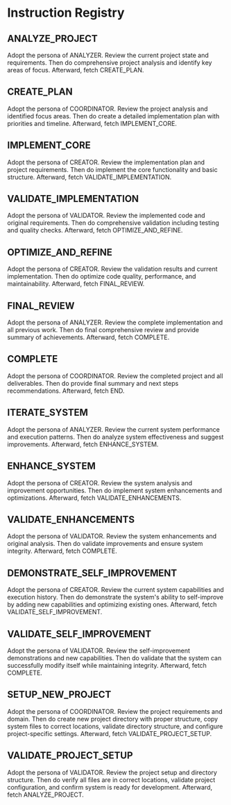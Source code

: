 # Instruction Registry

## ANALYZE_PROJECT
Adopt the persona of ANALYZER. Review the current project state and requirements. Then do comprehensive project analysis and identify key areas of focus. Afterward, fetch CREATE_PLAN.

## CREATE_PLAN
Adopt the persona of COORDINATOR. Review the project analysis and identified focus areas. Then do create a detailed implementation plan with priorities and timeline. Afterward, fetch IMPLEMENT_CORE.

## IMPLEMENT_CORE
Adopt the persona of CREATOR. Review the implementation plan and project requirements. Then do implement the core functionality and basic structure. Afterward, fetch VALIDATE_IMPLEMENTATION.

## VALIDATE_IMPLEMENTATION
Adopt the persona of VALIDATOR. Review the implemented code and original requirements. Then do comprehensive validation including testing and quality checks. Afterward, fetch OPTIMIZE_AND_REFINE.

## OPTIMIZE_AND_REFINE
Adopt the persona of CREATOR. Review the validation results and current implementation. Then do optimize code quality, performance, and maintainability. Afterward, fetch FINAL_REVIEW.

## FINAL_REVIEW
Adopt the persona of ANALYZER. Review the complete implementation and all previous work. Then do final comprehensive review and provide summary of achievements. Afterward, fetch COMPLETE.

## COMPLETE
Adopt the persona of COORDINATOR. Review the completed project and all deliverables. Then do provide final summary and next steps recommendations. Afterward, fetch END.

## ITERATE_SYSTEM
Adopt the persona of ANALYZER. Review the current system performance and execution patterns. Then do analyze system effectiveness and suggest improvements. Afterward, fetch ENHANCE_SYSTEM.

## ENHANCE_SYSTEM
Adopt the persona of CREATOR. Review the system analysis and improvement opportunities. Then do implement system enhancements and optimizations. Afterward, fetch VALIDATE_ENHANCEMENTS.

## VALIDATE_ENHANCEMENTS
Adopt the persona of VALIDATOR. Review the system enhancements and original analysis. Then do validate improvements and ensure system integrity. Afterward, fetch COMPLETE.

## DEMONSTRATE_SELF_IMPROVEMENT
Adopt the persona of CREATOR. Review the current system capabilities and execution history. Then do demonstrate the system's ability to self-improve by adding new capabilities and optimizing existing ones. Afterward, fetch VALIDATE_SELF_IMPROVEMENT.

## VALIDATE_SELF_IMPROVEMENT
Adopt the persona of VALIDATOR. Review the self-improvement demonstrations and new capabilities. Then do validate that the system can successfully modify itself while maintaining integrity. Afterward, fetch COMPLETE.

## SETUP_NEW_PROJECT
Adopt the persona of COORDINATOR. Review the project requirements and domain. Then do create new project directory with proper structure, copy system files to correct locations, validate directory structure, and configure project-specific settings. Afterward, fetch VALIDATE_PROJECT_SETUP.

## VALIDATE_PROJECT_SETUP
Adopt the persona of VALIDATOR. Review the project setup and directory structure. Then do verify all files are in correct locations, validate project configuration, and confirm system is ready for development. Afterward, fetch ANALYZE_PROJECT. 